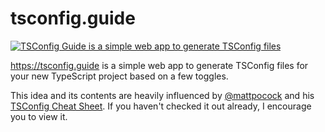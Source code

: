 # tsconfig.guide

[![TSConfig Guide is a simple web app to generate TSConfig files](https://github.com/blakewilson/tsconfig.guide/blob/main/public/opengraph-image.jpg?raw=true)](https://tsconfig.guide)

https://tsconfig.guide is a simple web app to generate TSConfig files for your new TypeScript project based on a few toggles.

This idea and its contents are heavily influenced by [@mattpocock](https://github.com/mattpocock) and his [TSConfig Cheat Sheet](https://www.totaltypescript.com/tsconfig-cheat-sheet). If you haven't checked it out already, I encourage you to view it.
